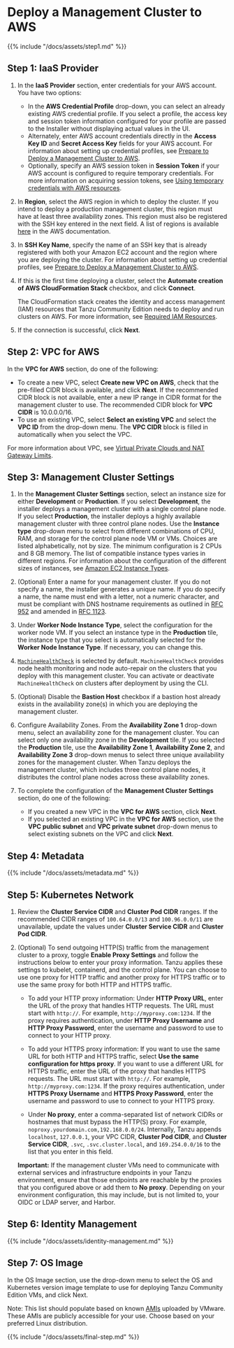 # Deploy a Management Cluster to AWS

{{% include "/docs/assets/step1.md" %}}

## Step 1: IaaS Provider

1. In the **IaaS Provider** section, enter credentials for your AWS account. You have two options:
   * In the **AWS Credential Profile** drop-down, you can select an already existing AWS credential profile. If you select a profile, the access key and session token information configured for your profile are passed to the Installer without displaying actual values in the UI.
   * Alternately, enter AWS account credentials directly in the **Access Key ID** and **Secret Access Key** fields for your AWS account. For information about setting up credential profiles, see [Prepare to Deploy a Management Cluster to AWS](aws).
   * Optionally, specify an AWS session token in **Session Token** if your AWS account is configured to require temporary credentials. For more information on acquiring session tokens, see [Using temporary credentials with AWS resources](https://docs.aws.amazon.com/IAM/latest/UserGuide/id_credentials_temp_use-resources.html).
1. In **Region**, select the AWS region in which to deploy the cluster. If you intend to deploy a production management cluster, this region must have at least three availability zones. This region must also be registered with the SSH key entered in the next field.  A list of regions is available [here](https://docs.aws.amazon.com/AWSEC2/latest/UserGuide/using-regions-availability-zones.html#concepts-available-regions) in the AWS documentation.
1. In **SSH Key Name**, specify the name of an SSH key that is already registered with both your Amazon EC2 account and the region where you are deploying the cluster. For information about setting up credential profiles, see [Prepare to Deploy a Management Cluster to AWS](aws).
1. If this is the first time deploying a cluster, select the **Automate creation of AWS CloudFormation Stack** checkbox, and click **Connect**.

   The CloudFormation stack creates the identity and access management (IAM) resources that Tanzu Community Edition needs to deploy and run clusters on AWS. For more information, see [Required IAM Resources](ref-aws.md#permissions).
1. If the connection is successful, click **Next**.

## Step 2: VPC for AWS

In the **VPC for AWS** section, do one of the following:

* To create a new VPC, select **Create new VPC on AWS**, check that the pre-filled CIDR block is available, and click **Next**. If the recommended CIDR block is not available, enter a new IP range in CIDR format for the management cluster to use. The recommended CIDR block for **VPC CIDR** is 10.0.0.0/16.
* To use an existing VPC, select **Select an existing VPC** and select the **VPC ID** from the drop-down menu. The **VPC CIDR** block is filled in automatically when you select the VPC.

For more information about VPC, see [Virtual Private Clouds and NAT Gateway Limits](ref-aws.md/#vpc).

## Step 3: Management Cluster Settings

1. In the **Management Cluster Settings** section, select an instance size for either **Development** or **Production**. If you select **Development**, the installer deploys a management cluster with a single control plane node. If you select **Production**, the installer deploys a highly available management cluster with three control plane nodes. Use the **Instance type** drop-down menu to select from different combinations of CPU, RAM, and storage for the control plane node VM or VMs.  Choices are listed alphabetically, not by size. The minimum configuration is 2 CPUs and 8 GB memory. The list of compatible instance types varies in different regions. For information about the configuration of the different sizes of instances, see [Amazon EC2 Instance Types](https://aws.amazon.com/ec2/instance-types/).

1. (Optional) Enter a name for your management cluster. If you do not specify a name, the installer generates a unique name. If you do specify a name, the name must end with a letter, not a numeric character, and must be compliant with DNS hostname requirements as outlined in [RFC 952](https://tools.ietf.org/html/rfc952) and amended in [RFC 1123](https://tools.ietf.org/html/rfc1123).
1. Under **Worker Node Instance Type**, select the configuration for the worker node VM.  If you select an instance type in the **Production** tile, the instance type that you select is automatically selected for the **Worker Node Instance Type**. If necessary, you can change this.
1. [`MachineHealthCheck`](https://cluster-api.sigs.k8s.io/developer/architecture/controllers/machine-health-check.html#machinehealthcheck) is selected by default. `MachineHealthCheck` provides node health monitoring and node auto-repair on the clusters that you deploy with this management cluster. You can activate or deactivate `MachineHealthCheck` on clusters after deployment by using the CLI.
1. (Optional) Disable the **Bastion Host** checkbox if a bastion host already exists in the availability zone(s) in which you are deploying the management cluster.
1. Configure Availability Zones. From the **Availability Zone 1** drop-down menu, select an availability zone for the management cluster. You can select only one availability zone in the **Development** tile.  If you selected the **Production** tile, use the **Availability Zone 1**, **Availability Zone 2**, and **Availability Zone 3** drop-down menus to select three unique availability zones for the management cluster. When Tanzu deploys the management cluster, which includes three control plane nodes, it distributes the control plane nodes across these availability zones.

1. To complete the configuration of the **Management Cluster Settings** section, do one of the following:
   * If you created a new VPC in the **VPC for AWS** section, click **Next**.
   * If you selected an existing VPC in the **VPC for AWS** section, use the **VPC public subnet** and **VPC private subnet** drop-down menus to select existing subnets on the VPC and click **Next**.

## Step 4: Metadata

{{% include "/docs/assets/metadata.md" %}}

## Step 5: Kubernetes Network

1. Review the **Cluster Service CIDR** and **Cluster Pod CIDR** ranges. If the recommended CIDR ranges of `100.64.0.0/13` and `100.96.0.0/11` are unavailable, update the values under **Cluster Service CIDR** and **Cluster Pod CIDR**.

1. (Optional) To send outgoing HTTP(S) traffic from the management cluster to a proxy, toggle **Enable Proxy Settings** and follow the instructions below to enter your proxy information. Tanzu applies these settings to kubelet, containerd, and the control plane. You can choose to use one proxy for HTTP traffic and another proxy for HTTPS traffic or to use the same proxy for both HTTP and HTTPS traffic.

   * To add your HTTP proxy information: Under **HTTP Proxy URL**, enter the URL of the proxy that handles HTTP requests. The URL must start with `http://`. For example, ``http://myproxy.com:1234``.  If the proxy requires authentication, under **HTTP Proxy Username** and **HTTP Proxy Password**, enter the username and password to use to connect to your HTTP proxy.

   * To add your HTTPS proxy information: If you want to use the same URL for both HTTP and HTTPS traffic, select **Use the same configuration for https proxy**.  If you want to use a different URL for HTTPS traffic, enter the URL of the proxy that handles HTTPS requests. The URL must start with `http://`. For example, `http://myproxy.com:1234`. If the proxy requires authentication, under **HTTPS Proxy Username** and **HTTPS Proxy Password**, enter the username and password to use to connect to your HTTPS proxy.

   * Under **No proxy**, enter a comma-separated list of network CIDRs or hostnames that must bypass the HTTP(S) proxy. For example, `noproxy.yourdomain.com,192.168.0.0/24`. Internally, Tanzu appends `localhost`, `127.0.0.1`, your VPC CIDR, **Cluster Pod CIDR**, and **Cluster Service CIDR**, `.svc`, `.svc.cluster.local`, and `169.254.0.0/16` to the list that you enter in this field.

    **Important:** If the management cluster VMs need to communicate with external services and infrastructure endpoints in your Tanzu environment, ensure that those endpoints are reachable by the proxies that you configured above or add them to **No proxy**. Depending on your environment configuration, this may include, but is not limited to, your OIDC or LDAP server, and Harbor.

## Step 6: Identity Management

{{% include "/docs/assets/identity-management.md" %}}

## Step 7: OS Image

In the OS Image section, use the drop-down menu to select the OS and Kubernetes version image template to use for deploying Tanzu Community Edition VMs, and click Next.

Note: This list should populate based on known [AMIs](https://docs.aws.amazon.com/AWSEC2/latest/UserGuide/AMIs.html) uploaded by VMware. These AMIs are publicly accessible for your use. Choose based on your preferred Linux distribution.

{{% include "/docs/assets/final-step.md" %}}
